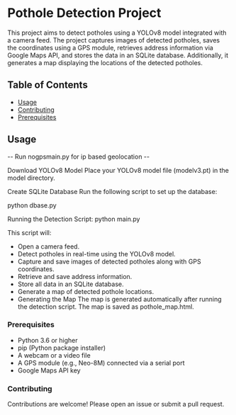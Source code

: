 # Pothole Detection Project

This project aims to detect potholes using a YOLOv8 model integrated with a camera feed. The project captures images of detected potholes, saves the coordinates using a GPS module, retrieves address information via Google Maps API, and stores the data in an SQLite database. Additionally, it generates a map displaying the locations of the detected potholes.

## Table of Contents
- [Usage](#usage)
- [Contributing](#contributing)
- [Prerequisites](#prequisities)

## Usage

  -- Run nogpsmain.py for ip based geolocation --

  Download YOLOv8 Model
  Place your YOLOv8 model file (modelv3.pt) in the model directory.


  Create SQLite Database
  Run the following script to set up the database:

  python dbase.py

  Running the Detection Script:
  python main.py

  This script will:

  - Open a camera feed.
  - Detect potholes in real-time using the YOLOv8 model.
  - Capture and save images of detected potholes along with GPS coordinates.
  - Retrieve and save address information.
  - Store all data in an SQLite database.
  - Generate a map of detected pothole locations.
  - Generating the Map
    The map is generated automatically after running the detection script. The map is saved as pothole_map.html.
  
### Prerequisites
- Python 3.6 or higher
- pip (Python package installer)
- A webcam or a video file
- A GPS module (e.g., Neo-8M) connected via a serial port
- Google Maps API key


### Contributing
  Contributions are welcome! Please open an issue or submit a pull request.
